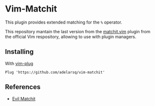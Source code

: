 # Vim-Matchit

This plugin provides extended matching for the ```%``` operator.

This repository mantain the last version from the [matchit.vim](https://github.com/vim/vim/tree/master/runtime/pack/dist/opt/matchit) plugin from the official Vim respository, allowing to use with plugin managers.

## Installing

With [vim-plug](https://github.com/junegunn/vim-plug)

```vim
Plug 'https://github.com/adelarsq/vim-matchit'
```

## References

- [Evil Matchit](https://github.com/redguardtoo/evil-matchit)

